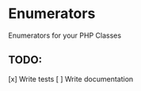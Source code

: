 # Enumerators

Enumerators for your PHP Classes


## TODO:

 [x] Write tests
 [ ] Write documentation
